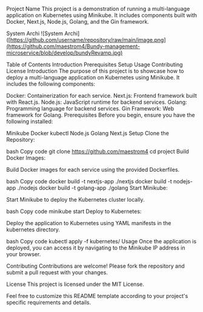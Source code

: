 Project Name
This project is a demonstration of running a multi-language application on Kubernetes using Minikube. It includes components built with Docker, Next.js, Node.js, Golang, and the Gin framework.

System Archi
![System Archi]([https://github.com/username/repository/raw/main/image.png](https://github.com/maestrom4/Bundy-management-microservice/blob/develop/bundyRevamp.jpg)


Table of Contents
Introduction
Prerequisites
Setup
Usage
Contributing
License
Introduction
The purpose of this project is to showcase how to deploy a multi-language application on Kubernetes using Minikube. It includes the following components:

Docker: Containerization for each service.
Next.js: Frontend framework built with React.js.
Node.js: JavaScript runtime for backend services.
Golang: Programming language for backend services.
Gin Framework: Web framework for Golang.
Prerequisites
Before you begin, ensure you have the following installed:

Minikube
Docker
kubectl
Node.js
Golang
Next.js
Setup
Clone the Repository:

bash
Copy code
git clone https://github.com/maestrom4
cd project
Build Docker Images:

Build Docker images for each service using the provided Dockerfiles.

bash
Copy code
docker build -t nextjs-app ./nextjs
docker build -t nodejs-app ./nodejs
docker build -t golang-app ./golang
Start Minikube:

Start Minikube to deploy the Kubernetes cluster locally.

bash
Copy code
minikube start
Deploy to Kubernetes:

Deploy the application to Kubernetes using YAML manifests in the kubernetes directory.

bash
Copy code
kubectl apply -f kubernetes/
Usage
Once the application is deployed, you can access it by navigating to the Minikube IP address in your browser.

Contributing
Contributions are welcome! Please fork the repository and submit a pull request with your changes.

License
This project is licensed under the MIT License.

Feel free to customize this README template according to your project's specific requirements and details.
